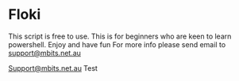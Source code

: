 # Floki
This script is free to use. This is for beginners who are keen to learn powershell. 
Enjoy and have fun
For more info please send email to
support@mbits.net.au



Support@mbits.net.au Test
